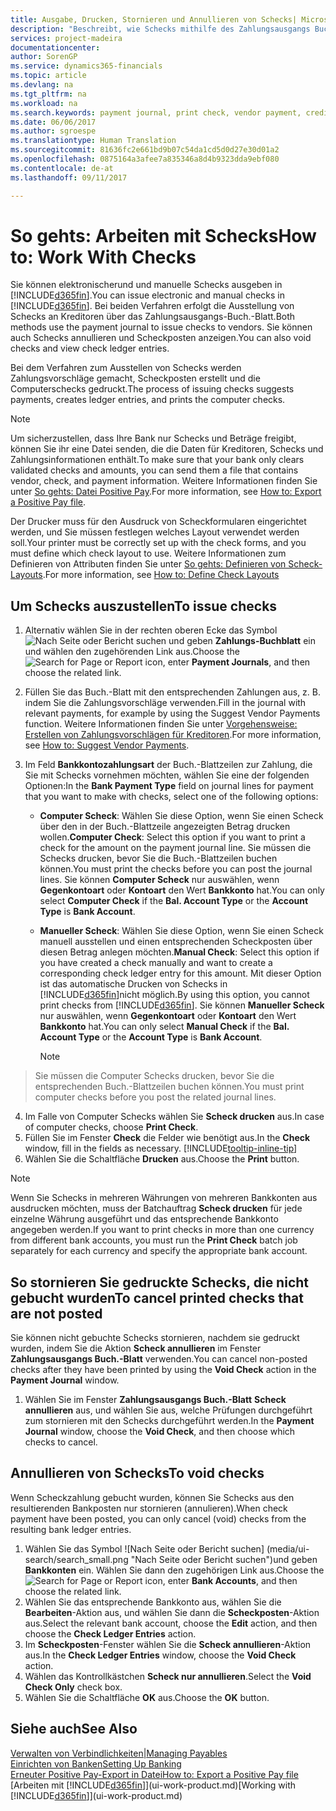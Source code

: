 ```yaml
---
title: Ausgabe, Drucken, Stornieren und Annullieren von Schecks| Microsoft Docs
description: "Beschreibt, wie Schecks mithilfe des Zahlungsausgangs Buch.-Blattes, ausgegeben, gedruckt oder annulliert werden oder wie Check-Sachposteneinträge in Financials angezeigt werden."
services: project-madeira
documentationcenter: 
author: SorenGP
ms.service: dynamics365-financials
ms.topic: article
ms.devlang: na
ms.tgt_pltfrm: na
ms.workload: na
ms.search.keywords: payment journal, print check, vendor payment, creditor, debt, balance due, AP
ms.date: 06/06/2017
ms.author: sgroespe
ms.translationtype: Human Translation
ms.sourcegitcommit: 81636fc2e661bd9b07c54da1cd5d0d27e30d01a2
ms.openlocfilehash: 0875164a3afee7a835346a8d4b9323dda9ebf080
ms.contentlocale: de-at
ms.lasthandoff: 09/11/2017

---
```

# <a name="how-to-work-with-checks"></a><span data-ttu-id="699a9-103">So gehts: Arbeiten mit Schecks</span><span class="sxs-lookup"><span data-stu-id="699a9-103">How to: Work With Checks</span></span>
<span data-ttu-id="699a9-104">Sie können elektronischerund und manuelle Schecks ausgeben in [!INCLUDE[d365fin](includes/d365fin_md.md)].</span><span class="sxs-lookup"><span data-stu-id="699a9-104">You can issue electronic and manual checks in [!INCLUDE[d365fin](includes/d365fin_md.md)].</span></span> <span data-ttu-id="699a9-105">Bei beiden Verfahren erfolgt die Ausstellung von Schecks an Kreditoren über das Zahlungsausgangs-Buch.-Blatt.</span><span class="sxs-lookup"><span data-stu-id="699a9-105">Both methods use the payment journal to issue checks to vendors.</span></span> <span data-ttu-id="699a9-106">Sie können auch Schecks annullieren und Scheckposten anzeigen.</span><span class="sxs-lookup"><span data-stu-id="699a9-106">You can also void checks and view check ledger entries.</span></span>

<span data-ttu-id="699a9-107">Bei dem Verfahren zum Ausstellen von Schecks werden Zahlungsvorschläge gemacht, Scheckposten erstellt und die Computerschecks gedruckt.</span><span class="sxs-lookup"><span data-stu-id="699a9-107">The process of issuing checks suggests payments, creates ledger entries, and prints the computer checks.</span></span>

> [!NOTE]  
>   <span data-ttu-id="699a9-108">Um sicherzustellen, dass Ihre Bank nur Schecks und Beträge freigibt, können Sie ihr eine Datei senden, die die Daten für Kreditoren, Schecks und Zahlungsinformationen enthält.</span><span class="sxs-lookup"><span data-stu-id="699a9-108">To make sure that your bank only clears validated checks and amounts, you can send them a file that contains vendor, check, and payment information.</span></span> <span data-ttu-id="699a9-109">Weitere Informationen finden Sie unter [So gehts: Datei Positive Pay](finance-how-positive-pay.md).</span><span class="sxs-lookup"><span data-stu-id="699a9-109">For more information, see [How to: Export a Positive Pay file](finance-how-positive-pay.md).</span></span>

<span data-ttu-id="699a9-110">Der Drucker muss für den Ausdruck von Scheckformularen eingerichtet werden, und Sie müssen festlegen welches Layout verwendet werden soll.</span><span class="sxs-lookup"><span data-stu-id="699a9-110">Your printer must be correctly set up with the check forms, and you must define which check layout to use.</span></span> <span data-ttu-id="699a9-111">Weitere Informationen zum Definieren von Attributen finden Sie unter [So gehts: Definieren von Scheck-Layouts](finance-how-define-check-layouts.md).</span><span class="sxs-lookup"><span data-stu-id="699a9-111">For more information, see [How to: Define Check Layouts](finance-how-define-check-layouts.md)</span></span>

## <a name="to-issue-checks"></a><span data-ttu-id="699a9-112">Um Schecks auszustellen</span><span class="sxs-lookup"><span data-stu-id="699a9-112">To issue checks</span></span>
1. <span data-ttu-id="699a9-113">Alternativ wählen Sie in der rechten oberen Ecke das Symbol ![Nach Seite oder Bericht suchen](media/ui-search/search_small.png "Nach Seite oder Bericht suchen") und geben **Zahlungs-Buchblatt** ein und wählen den zugehörenden Link aus.</span><span class="sxs-lookup"><span data-stu-id="699a9-113">Choose the ![Search for Page or Report](media/ui-search/search_small.png "Search for Page or Report icon") icon, enter **Payment Journals**, and then choose the related link.</span></span>
2. <span data-ttu-id="699a9-114">Füllen Sie das Buch.-Blatt mit den entsprechenden Zahlungen aus, z. B. indem Sie die Zahlungsvorschläge verwenden.</span><span class="sxs-lookup"><span data-stu-id="699a9-114">Fill in the journal with relevant payments, for example by using the Suggest Vendor Payments function.</span></span> <span data-ttu-id="699a9-115">Weitere Informationen finden Sie unter [Vorgehensweise: Erstellen von Zahlungsvorschlägen für Kreditoren](payables-how-suggest-vendor-payments.md).</span><span class="sxs-lookup"><span data-stu-id="699a9-115">For more information, see [How to: Suggest Vendor Payments](payables-how-suggest-vendor-payments.md).</span></span>
3. <span data-ttu-id="699a9-116">Im Feld **Bankkontozahlungsart** der Buch.-Blattzeilen zur Zahlung, die Sie mit Schecks vornehmen möchten, wählen Sie eine der folgenden Optionen:</span><span class="sxs-lookup"><span data-stu-id="699a9-116">In the **Bank Payment Type** field on journal lines for payment that you want to make with checks, select one of the following options:</span></span>

   * <span data-ttu-id="699a9-117">**Computer Scheck**: Wählen Sie diese Option, wenn Sie einen Scheck über den in der Buch.-Blattzeile angezeigten Betrag drucken wollen.</span><span class="sxs-lookup"><span data-stu-id="699a9-117">**Computer Check**: Select this option if you want to print a check for the amount on the payment journal line.</span></span> <span data-ttu-id="699a9-118">Sie müssen die Schecks drucken, bevor Sie die Buch.-Blattzeilen buchen können.</span><span class="sxs-lookup"><span data-stu-id="699a9-118">You must print the checks before you can post the journal lines.</span></span> <span data-ttu-id="699a9-119">Sie können **Computer Scheck** nur auswählen, wenn **Gegenkontoart** oder **Kontoart** den Wert **Bankkonto** hat.</span><span class="sxs-lookup"><span data-stu-id="699a9-119">You can only select **Computer Check** if the **Bal. Account Type** or the **Account Type** is **Bank Account**.</span></span>
   * <span data-ttu-id="699a9-120">**Manueller Scheck**: Wählen Sie diese Option, wenn Sie einen Scheck manuell ausstellen und einen entsprechenden Scheckposten über diesen Betrag anlegen möchten.</span><span class="sxs-lookup"><span data-stu-id="699a9-120">**Manual Check**: Select this option if you have created a check manually and want to create a corresponding check ledger entry for this amount.</span></span> <span data-ttu-id="699a9-121">Mit dieser Option ist das automatische Drucken von Schecks in [!INCLUDE[d365fin](includes/d365fin_md.md)]nicht möglich.</span><span class="sxs-lookup"><span data-stu-id="699a9-121">By using this option, you cannot print checks from [!INCLUDE[d365fin](includes/d365fin_md.md)].</span></span> <span data-ttu-id="699a9-122">Sie können **Manueller Scheck** nur auswählen, wenn **Gegenkontoart** oder **Kontoart** den Wert **Bankkonto** hat.</span><span class="sxs-lookup"><span data-stu-id="699a9-122">You can only select **Manual Check** if the **Bal. Account Type** or the **Account Type** is **Bank Account**.</span></span>

     > [!NOTE]  
>   <span data-ttu-id="699a9-123">Sie müssen die Computer Schecks drucken, bevor Sie die entsprechenden Buch.-Blattzeilen buchen können.</span><span class="sxs-lookup"><span data-stu-id="699a9-123">You must print computer checks before you post the related journal lines.</span></span>
4. <span data-ttu-id="699a9-124">Im Falle von Computer Schecks wählen Sie **Scheck drucken** aus.</span><span class="sxs-lookup"><span data-stu-id="699a9-124">In case of computer checks, choose **Print Check**.</span></span>
5. <span data-ttu-id="699a9-125">Füllen Sie im Fenster **Check** die Felder wie benötigt aus.</span><span class="sxs-lookup"><span data-stu-id="699a9-125">In the **Check** window, fill in the fields as necessary.</span></span> [!INCLUDE[tooltip-inline-tip](includes/tooltip-inline-tip_md.md)]
6. <span data-ttu-id="699a9-126">Wählen Sie die Schaltfläche **Drucken** aus.</span><span class="sxs-lookup"><span data-stu-id="699a9-126">Choose the **Print** button.</span></span>

> [!NOTE]  
>   <span data-ttu-id="699a9-127">Wenn Sie Schecks in mehreren Währungen von mehreren Bankkonten aus ausdrucken möchten, muss der Batchauftrag **Scheck drucken** für jede einzelne Währung ausgeführt und das entsprechende Bankkonto angegeben werden.</span><span class="sxs-lookup"><span data-stu-id="699a9-127">If you want to print checks in more than one currency from different bank accounts, you must run the **Print Check** batch job separately for each currency and specify the appropriate bank account.</span></span>

## <a name="to-cancel-printed-checks-that-are-not-posted"></a><span data-ttu-id="699a9-128">So stornieren Sie gedruckte Schecks, die nicht gebucht wurden</span><span class="sxs-lookup"><span data-stu-id="699a9-128">To cancel printed checks that are not posted</span></span>
<span data-ttu-id="699a9-129">Sie können nicht gebuchte Schecks stornieren, nachdem sie gedruckt wurden, indem Sie die Aktion **Scheck annullieren** im Fenster **Zahlungsausgangs Buch.-Blatt** verwenden.</span><span class="sxs-lookup"><span data-stu-id="699a9-129">You can cancel non-posted checks after they have been printed by using the **Void Check** action in the **Payment Journal** window.</span></span>

1. <span data-ttu-id="699a9-130">Wählen Sie im Fenster **Zahlungsausgangs Buch.-Blatt** **Scheck annullieren** aus, und wählen Sie aus, welche Prüfungen durchgeführt zum stornieren mit den Schecks durchgeführt werden.</span><span class="sxs-lookup"><span data-stu-id="699a9-130">In the **Payment Journal** window, choose the **Void Check**, and then choose which checks to cancel.</span></span>

## <a name="to-void-checks"></a><span data-ttu-id="699a9-131">Annullieren von Schecks</span><span class="sxs-lookup"><span data-stu-id="699a9-131">To void checks</span></span>
<span data-ttu-id="699a9-132">Wenn Scheckzahlung gebucht wurden, können Sie Schecks aus den resultierenden Bankposten nur stornieren (annulieren).</span><span class="sxs-lookup"><span data-stu-id="699a9-132">When check payment have been posted, you can only cancel (void) checks from the resulting bank ledger entries.</span></span>

1. <span data-ttu-id="699a9-133">Wählen Sie das Symbol ![Nach Seite oder Bericht suchen] (media/ui-search/search_small.png "Nach Seite oder Bericht suchen")und geben **Bankkonten** ein. Wählen Sie dann den zugehörigen Link aus.</span><span class="sxs-lookup"><span data-stu-id="699a9-133">Choose the ![Search for Page or Report](media/ui-search/search_small.png "Search for Page or Report icon") icon, enter **Bank Accounts**, and then choose the related link.</span></span>
2. <span data-ttu-id="699a9-134">Wählen Sie das entsprechende Bankkonto aus, wählen Sie die **Bearbeiten**-Aktion aus, und wählen Sie dann die **Scheckposten**-Aktion aus.</span><span class="sxs-lookup"><span data-stu-id="699a9-134">Select the relevant bank account, choose the **Edit** action, and then choose the **Check Ledger Entries** action.</span></span>
3. <span data-ttu-id="699a9-135">Im **Scheckposten**-Fenster wählen Sie die **Scheck annullieren**-Aktion aus.</span><span class="sxs-lookup"><span data-stu-id="699a9-135">In the **Check Ledger Entries** window, choose the **Void Check** action.</span></span>
4. <span data-ttu-id="699a9-136">Wählen das Kontrollkästchen **Scheck nur annullieren**.</span><span class="sxs-lookup"><span data-stu-id="699a9-136">Select the **Void Check Only** check box.</span></span>
5. <span data-ttu-id="699a9-137">Wählen Sie die Schaltfläche **OK** aus.</span><span class="sxs-lookup"><span data-stu-id="699a9-137">Choose the **OK** button.</span></span>

## <a name="see-also"></a><span data-ttu-id="699a9-138">Siehe auch</span><span class="sxs-lookup"><span data-stu-id="699a9-138">See Also</span></span>
[<span data-ttu-id="699a9-139">Verwalten von Verbindlichkeiten|</span><span class="sxs-lookup"><span data-stu-id="699a9-139">Managing Payables</span></span>](payables-manage-payables.md)  
[<span data-ttu-id="699a9-140">Einrichten von Banken</span><span class="sxs-lookup"><span data-stu-id="699a9-140">Setting Up Banking</span></span>](bank-setup-banking.md)  
[<span data-ttu-id="699a9-141">Erneuter Positive Pay-Export in Datei</span><span class="sxs-lookup"><span data-stu-id="699a9-141">How to: Export a Positive Pay file</span></span>](finance-how-positive-pay.md)  
<span data-ttu-id="699a9-142">[Arbeiten mit [!INCLUDE[d365fin](includes/d365fin_md.md)]](ui-work-product.md)</span><span class="sxs-lookup"><span data-stu-id="699a9-142">[Working with [!INCLUDE[d365fin](includes/d365fin_md.md)]](ui-work-product.md)</span></span>  

